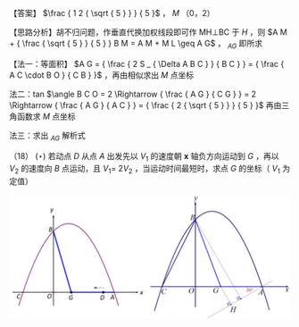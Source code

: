 【答案】 $\frac { 1 2 { \sqrt { 5 } } } { 5 }$ ， $M$ （0，2）

【思路分析】胡不归问题，作垂直代换加权线段即可作 MH⊥BC 于 $H$ ，则 $A M + { \frac { \sqrt { 5 } } { 5 } } B M = A M + M L \geq A G$ ， $_ { A G }$ 即所求

【法一：等面积】 $A G = { \frac { 2 S _ { \Delta A B C } } { B C } } = { \frac { A C \cdot B O } { C B } }$ ，再由相似求出 $M$ 点坐标

法二：tan $\angle B C O = 2 \Rightarrow { \frac { A G } { C G } } = 2 \Rightarrow { \frac { A G } { A C } } = { \frac { 2 { \sqrt { 5 } } } { 5 } }$ 再由三角函数求 $M$ 点坐标

法三：求出 $_ { A G }$ 解析式

（18） $( \star )$ 若动点 $D$ 从点 $A$ 出发先以 $V _ { 1 }$ 的速度朝 $\boldsymbol { x }$ 轴负方向运动到 $G$ ，再以 $V _ { 2 }$ 的速度向 $B$ 点运动，且 $V _ { \mathrm { 1 } } { } = ~ 2 V _ { \mathrm { 2 } }$ ，当运动时间最短时，求点 $G$ 的坐标（ $V _ { 1 }$ 为定值）

![](<../../qs_image_DB/专题2-7_二次函数中的最值问题（解析版）/72cafe014e2df0b049e5b84df7d9aa8690cc450a4c9d75bcb8db6733dfcf6921.jpg>)
